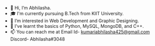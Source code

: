 - 👋 Hi, I’m Abhilasha.
- 🎓 I'm currently pursuing B.Tech from KIIT University.
- 👀 I’m interested in Web Development and Graphic Designing.
- 🌱 I’ve learnt the basics of Python, MySQL, MongoDB, and C++.
- 📫 You can reach me at Email Id- kumariabhilasha425@gmail.com   Discord- Abhilasha#3048 


<!---
abhilashaa05/abhilashaa05 is a ✨ special ✨ repository because its `README.md` (this file) appears on your GitHub profile.
You can click the Preview link to take a look at your changes.
--->
